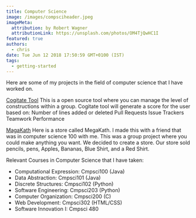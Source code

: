 ```yaml
---
title: Computer Science
image: /images/compsciheader.jpeg
imageMeta:
  attribution: by Robert Wagner
  attributionLink: https://unsplash.com/photos/OM4TjQwHC1I
featured: true
authors:
  - chris
date: Tue Jun 12 2018 17:50:59 GMT+0100 (IST)
tags:
  - getting-started
---
```

Here are some of my projects in the field of computer science that I have worked
on.

[Cogitate Tool](https://github.com/GatorCogitate/cogitate_tool) This is a open
source tool where you can manage the level of constructions within a group. Cogitate
tool will generate a score for the user based on:
Number of lines added or deleted
Pull Requests
Issue Trackers
Teamwork Performance

[MagaKath](https://github.com/Allegheny-Computer-Science-100-S2019/project-cs100s2019-megakath)
Here is a store called MegaKath. I made this with a friend that was in computer science
100 with me. This was a group project where you could make anything you want.
We decided to create a store. Our store sold pencils, pens, Apples, Bananas, Blue Shirt,
and a Red Shirt.

Relevant Courses in Computer Science that I have taken:
- Computational Expression: Cmpsci100 (Java)
- Data Abstraction: Cmpsci101 (Java)
- Discrete Structures: Cmpsci102 (Python)
- Software Engineering: Cmpsci203 (Python)
- Computer Organization: Cmpsci200 (C)
- Web Development: Cmpsci302 (HTML/CSS)
- Software Innovation I: Cmpsci 480
